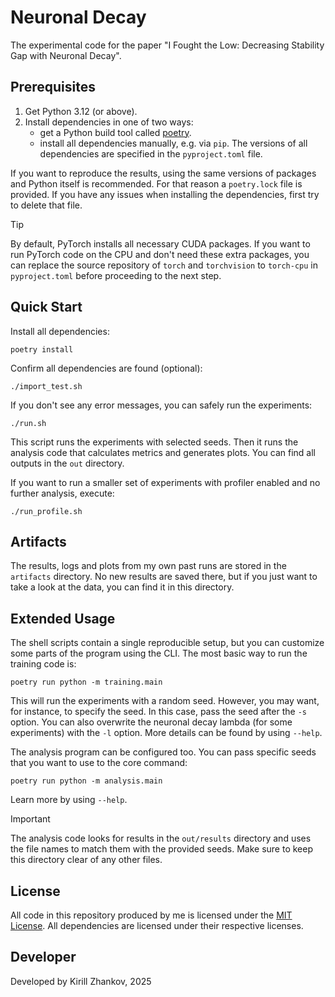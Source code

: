 # Neuronal Decay

The experimental code for the paper "I Fought the Low: Decreasing Stability Gap with Neuronal Decay".

## Prerequisites

1. Get Python 3.12 (or above).
2. Install dependencies in one of two ways:
   - get a Python build tool called [poetry](https://python-poetry.org/).
   - install all dependencies manually, e.g. via `pip`. The versions of all dependencies are specified in the `pyproject.toml` file.

If you want to reproduce the results, using the same versions of packages and Python itself is recommended. For that reason a `poetry.lock` file is provided. If you have any issues when installing the dependencies, first try to delete that file.

> [!TIP]
> By default, PyTorch installs all necessary CUDA packages. If you want to run PyTorch code on the CPU and don't need these extra packages, you can replace the source repository of `torch` and `torchvision` to `torch-cpu` in `pyproject.toml` before proceeding to the next step.

## Quick Start
Install all dependencies:
```shell
poetry install
```

Confirm all dependencies are found (optional):
```shell
./import_test.sh
```

If you don't see any error messages, you can safely run the experiments:
```shell
./run.sh
```

This script runs the experiments with selected seeds. Then it runs the analysis code that calculates metrics and generates plots. You can find all outputs in the `out` directory.

If you want to run a smaller set of experiments with profiler enabled and no further analysis, execute:
```shell
./run_profile.sh
```

## Artifacts

The results, logs and plots from my own past runs are stored in the `artifacts` directory. No new results are saved there, but if you just want to take a look at the data, you can find it in this directory.

## Extended Usage

The shell scripts contain a single reproducible setup, but you can customize some parts of the program using the CLI. The most basic way to run the training code is:
```shell
poetry run python -m training.main
```

This will run the experiments with a random seed. However, you may want, for instance, to specify the seed. In this case, pass the seed after the `-s` option. You can also overwrite the neuronal decay lambda (for some experiments) with the `-l` option. More details can be found by using `--help`.

The analysis program can be configured too. You can pass specific seeds that you want to use to the core command:
```shell
poetry run python -m analysis.main
```

Learn more by using `--help`.

> [!IMPORTANT]
> The analysis code looks for results in the `out/results` directory and uses the file names to match them with the provided seeds. Make sure to keep this directory clear of any other files. 


## License
All code in this repository produced by me is licensed under the [MIT License](https://choosealicense.com/licenses/mit/). All dependencies are licensed under their respective licenses.

## Developer
Developed by Kirill Zhankov, 2025
